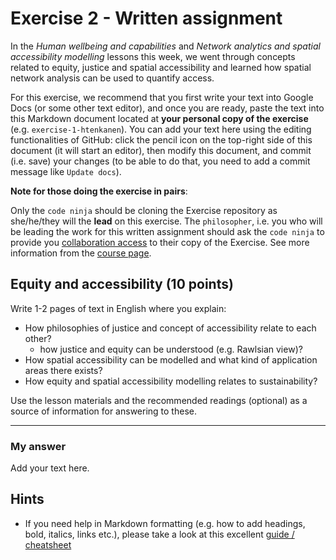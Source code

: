 # Exercise 2 - Written assignment

In the *Human wellbeing and capabilities* and *Network analytics and spatial accessibility modelling* lessons this week, we went through concepts related to equity, justice and spatial accessibility and learned how spatial network analysis can be used to quantify access. 

For this exercise, we recommend that you first write your text into Google Docs (or some other text editor), and once you are ready, paste the text into this Markdown document located at **your personal copy of the exercise** (e.g. `exercise-1-htenkanen`). You can add your text here using the editing functionalities of GitHub: click the pencil icon on the top-right side of this document (it will start an editor), then modify this document, and commit (i.e. save) your changes (to be able to do that, you need to add a commit message like `Update docs`). 

**Note for those doing the exercise in pairs**:

Only the `code ninja` should be cloning the Exercise repository as she/he/they will the **lead** on this exercise. The `philosopher`, i.e. you who will be leading the work for this written assignment should ask the `code ninja` to provide you [collaboration access](https://docs.github.com/en/github/setting-up-and-managing-your-github-user-account/inviting-collaborators-to-a-personal-repository) to their copy of the Exercise. See more information from the [course page](https://sustainability-gis.readthedocs.io/en/latest/course-info/pair-programming.html).  

## Equity and accessibility (10 points)

Write 1-2 pages of text in English where you explain:
 
 - How philosophies of justice and concept of accessibility relate to each other?
   - how justice and equity can be understood (e.g. Rawlsian view)?
 - How spatial accessibility can be modelled and what kind of application areas there exists?
 - How equity and spatial accessibility modelling relates to sustainability?
 
Use the lesson materials and the recommended readings (optional) as a source of information for answering to these.

----------------

### My answer

Add your text here.

## Hints

- If you need help in Markdown formatting (e.g. how to add headings, bold, italics, links etc.), please take a look at this excellent [guide / cheatsheet](https://www.markdownguide.org/cheat-sheet/) 